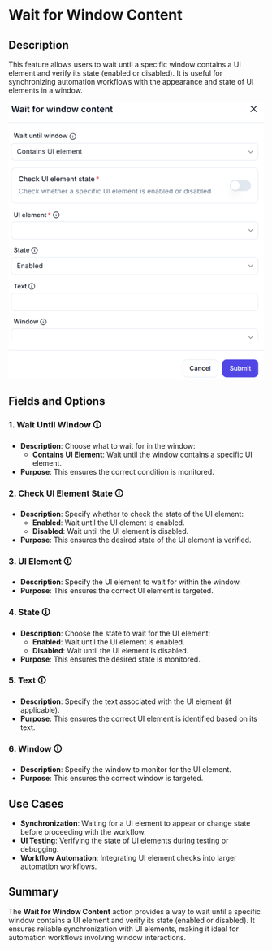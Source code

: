 # Wait for Window Content  

## Description

This feature allows users to wait until a specific window contains a UI element and verify its state (enabled or disabled). It is useful for synchronizing automation workflows with the appearance and state of UI elements in a window.  

![Wait for Window Content](wait-for-window-content.png)  

## Fields and Options  

### 1. **Wait Until Window** 🛈

- **Description**: Choose what to wait for in the window:  
  - **Contains UI Element**: Wait until the window contains a specific UI element.  
- **Purpose**: This ensures the correct condition is monitored.  

### 2. **Check UI Element State** 🛈

- **Description**: Specify whether to check the state of the UI element:  
  - **Enabled**: Wait until the UI element is enabled.  
  - **Disabled**: Wait until the UI element is disabled.  
- **Purpose**: This ensures the desired state of the UI element is verified.  

### 3. **UI Element** 🛈

- **Description**: Specify the UI element to wait for within the window.  
- **Purpose**: This ensures the correct UI element is targeted.  

### 4. **State** 🛈

- **Description**: Choose the state to wait for the UI element:  
  - **Enabled**: Wait until the UI element is enabled.  
  - **Disabled**: Wait until the UI element is disabled.  
- **Purpose**: This ensures the desired state is monitored.  

### 5. **Text** 🛈

- **Description**: Specify the text associated with the UI element (if applicable).  
- **Purpose**: This ensures the correct UI element is identified based on its text.  

### 6. **Window** 🛈

- **Description**: Specify the window to monitor for the UI element.  
- **Purpose**: This ensures the correct window is targeted.  

## Use Cases

- **Synchronization**: Waiting for a UI element to appear or change state before proceeding with the workflow.  
- **UI Testing**: Verifying the state of UI elements during testing or debugging.  
- **Workflow Automation**: Integrating UI element checks into larger automation workflows.  

## Summary

The **Wait for Window Content** action provides a way to wait until a specific window contains a UI element and verify its state (enabled or disabled). It ensures reliable synchronization with UI elements, making it ideal for automation workflows involving window interactions.
